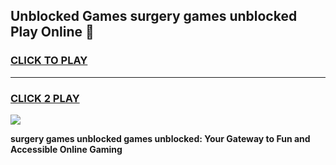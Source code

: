 
## Unblocked Games surgery games unblocked Play Online 👋
<h3>
<a href="https://news.freeplayer.one?title=surgery_games_unblocked&ref=17F">CLICK TO PLAY</a></h3>
<hr>

<h3>
<a href="https://news.freeplayer.one?title=surgery_games_unblocked&ref=17F">CLICK 2 PLAY</a>
  
</h3>

<a href="https://news.freeplayer.one?title=surgery_games_unblocked&ref=17F/"><img src="https://clearcache.store/games.png"></a>


**surgery games unblocked games unblocked: Your Gateway to Fun and Accessible Online Gaming**
